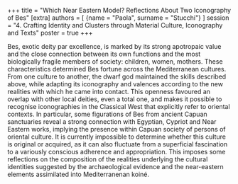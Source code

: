 +++
title = "Which Near Eastern Model? Reflections About Two Iconography of Bes"
[extra]
authors = [
    {name = "Paola", surname = "Stucchi"}
]
session = "4. Crafting Identity and Clusters through Material Culture, Iconography and Texts"
poster = true
+++

Bes, exotic deity par excellence, is marked by its strong apotropaic value and the close connection between its own functions and the most biologically fragile members of society: children, women, mothers. These characteristics determined Bes fortune across the Mediterranean cultures.
From one culture to another, the dwarf god maintained the skills described above, while adapting its iconography and valences according to the new realities with which he came into contact. This openness favoured an overlap with other local deities, even a total one, and makes it possible to recognise iconographies in the Classical West that explicitly refer to oriental contexts.
In particular, some figurations of Bes from ancient Capuan sanctuaries reveal a strong connection with Egyptian, Cypriot and Near Eastern works, implying the presence within Capuan society of persons of oriental culture.
It is currently impossible to determine whether this culture is original or acquired, as it can also fluctuate from a superficial fascination to a variously conscious adherence and appropriation. This imposes some reflections on the composition of the realities underlying the cultural identities suggested by the archaeological evidence and the near-eastern elements assimilated into Mediterranenan koiné.
